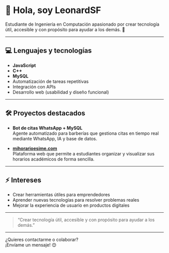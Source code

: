 # 👋 Hola, soy LeonardSF

Estudiante de Ingeniería en Computación apasionado por crear tecnología útil, accesible y con propósito para ayudar a los demás. 🚀

---

## 💻 Lenguajes y tecnologías

- **JavaScript**
- **C++**
- **MySQL**
- Automatización de tareas repetitivas
- Integración con APIs
- Desarrollo web (usabilidad y diseño funcional)

---

## 🛠️ Proyectos destacados

- **Bot de citas WhatsApp + MySQL**  
  Agente automatizado para barberías que gestiona citas en tiempo real mediante WhatsApp, IA y base de datos.

- **[mihorarioesime.com](https://mihorarioesime.com)**  
  Plataforma web que permite a estudiantes organizar y visualizar sus horarios académicos de forma sencilla.

---

## ⚡ Intereses

- Crear herramientas útiles para emprendedores
- Aprender nuevas tecnologías para resolver problemas reales
- Mejorar la experiencia de usuario en productos digitales

---

> “Crear tecnología útil, accesible y con propósito para ayudar a los demás.”

---

¿Quieres contactarme o colaborar?  
¡Envíame un mensaje! 😊
